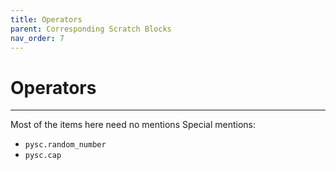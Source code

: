 ```yaml
---
title: Operators
parent: Corresponding Scratch Blocks
nav_order: 7
---
```


# Operators
---
Most of the items here need no mentions
Special mentions: 
- `pysc.random_number`
- `pysc.cap`